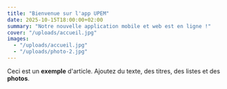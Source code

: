 ```yaml
---
title: "Bienvenue sur l'app UPEM"
date: 2025-10-15T18:00:00+02:00
summary: "Notre nouvelle application mobile et web est en ligne !"
cover: "/uploads/accueil.jpg"
images:
  - "/uploads/accueil.jpg"
  - "/uploads/photo-2.jpg"
---
```

Ceci est un **exemple** d'article. Ajoutez du texte, des titres, des listes et des **photos**.
